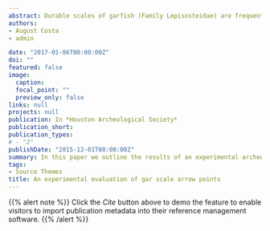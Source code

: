 ```yaml
---
abstract: Durable scales of garfish (Family Lepisosteidae) are frequently recovered from Archaic to Late Prehistoric archeosediments in the southeastern United States. Archeological gar scales have typically been interpreted as food refuse, but some researchers have argued that they may also represent curated tools. Scales of the largest garfish species, the alligator gar (Atractosteus spatula), are similar in size and shape to chipped stone arrow points. Patterson (1994, 2001) recognized numerous alligator gar scale arrow points in the greater Houston Area. Many of these possible alligator gar scale arrow points (" PAG-SAs ") were reportedly shaped by abrasion. Yet these specimens were never adequately illustrated nor were these observations supported by experimental data. Objective criteria are needed for evaluating PAGSAs more thoroughly.In this paper we outline the results of an experimental archeological study aimed at establishing criteria for recognizing alligator gar scale points. Anthropogenic modification of gar scales in the form of (1) pressure flaking, (2) shaping via abrasion and (3) ballistic impact damage are explored. Our results indicate that alligator gar scales are effective projectile tips that develop impact characteristics similar to those observed in chipped stone points. Moreover, gar scales require little modification to make suitable projectile tips. Ultimately the indicators of scale modification are unlikely to survive in archeological samples. Future assessments of archeological gar scales should focus on context and statistical evaluations of selectivity in scale shape.
authors:
- August Costa
- admin

date: "2017-01-06T00:00:00Z"
doi: ""
featured: false
image:
  caption: 
  focal_point: ""
  preview_only: false
links: null
projects: null
publication: In *Houston Archeological Society*
publication_short: 
publication_types:
# - "2"
publishDate: "2015-12-01T00:00:00Z"
summary: In this paper we outline the results of an experimental archeological study aimed at establishing criteria for recognizing alligator gar scale points.
tags:
- Source Themes
title: An experimental evaluation of gar scale arrow points
---
```


{{% alert note %}}
Click the *Cite* button above to demo the feature to enable visitors to import publication metadata into their reference management software.
{{% /alert %}}


